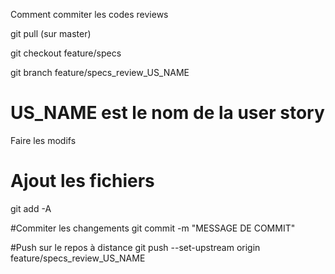 Comment commiter les codes reviews

git pull (sur master)

git checkout feature/specs

git branch feature/specs_review_US_NAME 
# US_NAME est le nom de la user story

Faire les modifs

# Ajout les fichiers
git add -A 

#Commiter les changements
git commit -m "MESSAGE DE COMMIT"

#Push sur le repos à distance
git push --set-upstream origin feature/specs_review_US_NAME
